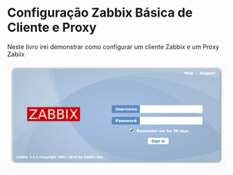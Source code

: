 Configuração Zabbix Básica de Cliente e Proxy
=======

Neste livro irei demonstrar como configurar um cliente Zabbix e um Proxy Zabiix


![](images/zabbix_login.png)